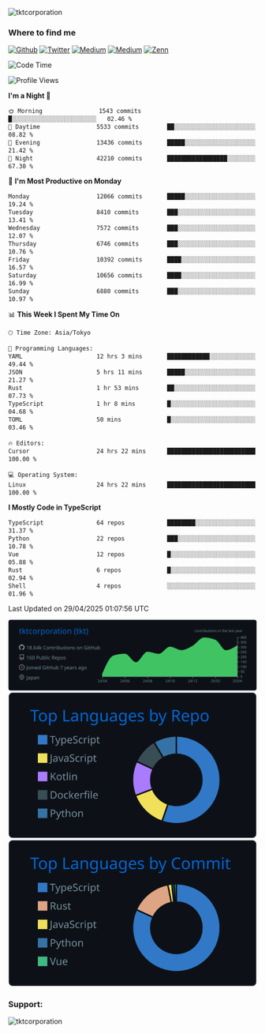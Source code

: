 <p align="left"> <img src="https://komarev.com/ghpvc/?username=tktcorporation&label=Profile%20views&color=0e75b6&style=flat" alt="tktcorporation" /> </p>

<h3>Where to find me</h3>
<p>
<a href="https://github.com/tktcorporation" target="_blank"><img alt="Github" src="https://img.shields.io/badge/GitHub-%2312100E.svg?&style=for-the-badge&logo=Github&logoColor=white" /></a>
<a href="https://twitter.com/tktcorporation" target="_blank"><img alt="Twitter" src="https://img.shields.io/badge/twitter-%231DA1F2.svg?&style=for-the-badge&logo=twitter&logoColor=white" /></a>
<a href="https://www.linkedin.com/in/tktcorporation" target="_blank"><img alt="Medium" src="https://img.shields.io/badge/linkdin-0a66c2.svg?&style=for-the-badge&logo=linkedin&logoColor=white" /></a>
<a href="https://qiita.com/tktcorporation" target="_blank"><img alt="Medium" src="https://img.shields.io/badge/qiita-55C500.svg?&style=for-the-badge&logo=qiita&logoColor=white" /></a>
<a href="https://zenn.dev/tktcorporation" target="_blank"><img alt="Zenn" src="https://img.shields.io/badge/Zenn-3EA8FF.svg?&style=for-the-badge&logo=Zenn&logoColor=white" /></a>
</p>
  
<!--START_SECTION:waka-->
![Code Time](http://img.shields.io/badge/Code%20Time-2%2C336%20hrs%2051%20mins-blue)

![Profile Views](http://img.shields.io/badge/Profile%20Views-0-blue)

**I'm a Night 🦉** 

```text
🌞 Morning                1543 commits        █░░░░░░░░░░░░░░░░░░░░░░░░   02.46 % 
🌆 Daytime                5533 commits        ██░░░░░░░░░░░░░░░░░░░░░░░   08.82 % 
🌃 Evening                13436 commits       █████░░░░░░░░░░░░░░░░░░░░   21.42 % 
🌙 Night                  42210 commits       █████████████████░░░░░░░░   67.30 % 
```
📅 **I'm Most Productive on Monday** 

```text
Monday                   12066 commits       █████░░░░░░░░░░░░░░░░░░░░   19.24 % 
Tuesday                  8410 commits        ███░░░░░░░░░░░░░░░░░░░░░░   13.41 % 
Wednesday                7572 commits        ███░░░░░░░░░░░░░░░░░░░░░░   12.07 % 
Thursday                 6746 commits        ███░░░░░░░░░░░░░░░░░░░░░░   10.76 % 
Friday                   10392 commits       ████░░░░░░░░░░░░░░░░░░░░░   16.57 % 
Saturday                 10656 commits       ████░░░░░░░░░░░░░░░░░░░░░   16.99 % 
Sunday                   6880 commits        ███░░░░░░░░░░░░░░░░░░░░░░   10.97 % 
```


📊 **This Week I Spent My Time On** 

```text
🕑︎ Time Zone: Asia/Tokyo

💬 Programming Languages: 
YAML                     12 hrs 3 mins       ████████████░░░░░░░░░░░░░   49.44 % 
JSON                     5 hrs 11 mins       █████░░░░░░░░░░░░░░░░░░░░   21.27 % 
Rust                     1 hr 53 mins        ██░░░░░░░░░░░░░░░░░░░░░░░   07.73 % 
TypeScript               1 hr 8 mins         █░░░░░░░░░░░░░░░░░░░░░░░░   04.68 % 
TOML                     50 mins             █░░░░░░░░░░░░░░░░░░░░░░░░   03.46 % 

🔥 Editors: 
Cursor                   24 hrs 22 mins      █████████████████████████   100.00 % 

💻 Operating System: 
Linux                    24 hrs 22 mins      █████████████████████████   100.00 % 
```

**I Mostly Code in TypeScript** 

```text
TypeScript               64 repos            ████████░░░░░░░░░░░░░░░░░   31.37 % 
Python                   22 repos            ███░░░░░░░░░░░░░░░░░░░░░░   10.78 % 
Vue                      12 repos            █░░░░░░░░░░░░░░░░░░░░░░░░   05.88 % 
Rust                     6 repos             █░░░░░░░░░░░░░░░░░░░░░░░░   02.94 % 
Shell                    4 repos             ░░░░░░░░░░░░░░░░░░░░░░░░░   01.96 % 
```




 Last Updated on 29/04/2025 01:07:56 UTC
<!--END_SECTION:waka-->

[![](https://raw.githubusercontent.com/tktcorporation/tktcorporation/master/profile-summary-card-output/github_dark/0-profile-details.svg)](https://github.com/vn7n24fzkq/github-profile-summary-cards)
[![](https://raw.githubusercontent.com/tktcorporation/tktcorporation/master/profile-summary-card-output/github_dark/1-repos-per-language.svg)](https://github.com/vn7n24fzkq/github-profile-summary-cards) [![](https://raw.githubusercontent.com/tktcorporation/tktcorporation/master/profile-summary-card-output/github_dark/2-most-commit-language.svg)](https://github.com/vn7n24fzkq/github-profile-summary-cards)

<h3 align="left">Support:</h3>
<p><a href="https://www.buymeacoffee.com/tktcorporation"> <img align="left" src="https://cdn.buymeacoffee.com/buttons/v2/default-yellow.png" height="50" width="210" alt="tktcorporation" /></a></p><br><br>
